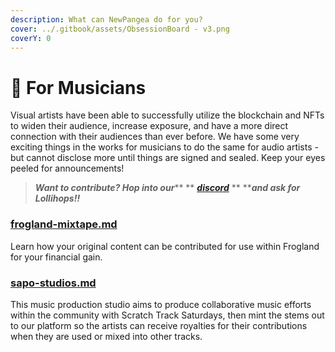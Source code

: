 ```yaml
---
description: What can NewPangea do for you?
cover: ../.gitbook/assets/ObsessionBoard - v3.png
coverY: 0
---
```


# 🎸 For Musicians

Visual artists have been able to successfully utilize the blockchain and NFTs to widen their audience, increase exposure, and have a more direct connection with their audiences than ever before. We have some very exciting things in the works for musicians to do the same for audio artists - but cannot disclose more until things are signed and sealed. Keep your eyes peeled for announcements!

> _**Want to contribute? Hop into our**_** ** [_**discord**_](https://discord.gg/frogland) ** **_**and ask for Lollihops!!**_

### [frogland-mixtape.md](../community-projects/frogland-mixtape.md "mention")

Learn how your original content can be contributed for use within Frogland for your financial gain.

### [sapo-studios.md](../community-projects/sapo-studios.md "mention")

This music production studio aims to produce collaborative music efforts within the community with Scratch Track Saturdays, then mint the stems out to our platform so the artists can receive royalties for their contributions when they are used or mixed into other tracks.
